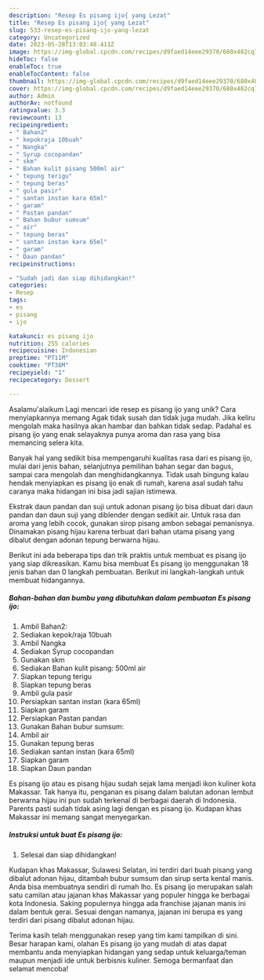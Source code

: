 ```yaml
---
description: "Resep Es pisang ijo{ yang Lezat"
title: "Resep Es pisang ijo{ yang Lezat"
slug: 533-resep-es-pisang-ijo-yang-lezat
category: Uncategorized
date: 2023-05-28T13:03:48.411Z
image: https://img-global.cpcdn.com/recipes/d9faed14eee29370/680x482cq70/es-pisang-ijo-foto-resep-utama.jpg
hideToc: false
enableToc: true
enableTocContent: false
thumbnail: https://img-global.cpcdn.com/recipes/d9faed14eee29370/680x482cq70/es-pisang-ijo-foto-resep-utama.jpg
cover: https://img-global.cpcdn.com/recipes/d9faed14eee29370/680x482cq70/es-pisang-ijo-foto-resep-utama.jpg
author: Admin
authorAv: notfound
ratingvalue: 3.3
reviewcount: 13
recipeingredient:
- " Bahan2"
- " kepokraja 10buah"
- " Nangka"
- " Syrup cocopandan"
- " skm"
- " Bahan kulit pisang 500ml air"
- " tepung terigu"
- " tepung beras"
- " gula pasir"
- " santan instan kara 65ml"
- " garam"
- " Pastan pandan"
- " Bahan bubur sumsum"
- " air"
- " tepung beras"
- " santan instan kara 65ml"
- " garam"
- " Daun pandan"
recipeinstructions:

- "Sudah jadi dan siap dihidangkan!"
categories:
- Resep
tags:
- es
- pisang
- ijo

katakunci: es pisang ijo 
nutrition: 255 calories
recipecuisine: Indonesian
preptime: "PT11M"
cooktime: "PT38M"
recipeyield: "1"
recipecategory: Dessert

---
```



Asalamu'alaikum Lagi mencari ide resep es pisang ijo yang unik? Cara menyiapkannya memang Agak tidak susah dan tidak juga mudah. Jika keliru mengolah maka hasilnya akan hambar dan bahkan tidak sedap. Padahal es pisang ijo yang enak selayaknya punya aroma dan rasa yang bisa memancing selera kita.


Banyak hal yang sedikit bisa mempengaruhi kualitas rasa dari es pisang ijo, mulai dari jenis bahan, selanjutnya pemilihan bahan segar dan bagus, sampai cara mengolah dan menghidangkannya. Tidak usah bingung kalau hendak menyiapkan es pisang ijo enak di rumah, karena asal sudah tahu caranya maka hidangan ini bisa jadi sajian istimewa.

Ekstrak daun pandan dan suji untuk adonan pisang ijo bisa dibuat dari daun pandan dan daun suji yang diblender dengan sedikit air. Untuk rasa dan aroma yang lebih cocok, gunakan sirop pisang ambon sebagai pemanisnya. Dinamakan pisang hijau karena terbuat dari bahan utama pisang yang dibalut dengan adonan tepung berwarna hijau.


Berikut ini ada beberapa tips dan trik praktis untuk membuat es pisang ijo yang siap dikreasikan. Kamu bisa membuat Es pisang ijo menggunakan 18 jenis bahan dan 0 langkah pembuatan. Berikut ini langkah-langkah untuk membuat hidangannya.

<!--inarticleads1-->

##### Bahan-bahan dan bumbu yang dibutuhkan dalam pembuatan Es pisang ijo:

1. Ambil  Bahan2:
1. Sediakan  kepok/raja 10buah
1. Ambil  Nangka
1. Sediakan  Syrup cocopandan
1. Gunakan  skm
1. Sediakan  Bahan kulit pisang: 500ml air
1. Siapkan  tepung terigu
1. Siapkan  tepung beras
1. Ambil  gula pasir
1. Persiapkan  santan instan (kara 65ml)
1. Siapkan  garam
1. Persiapkan  Pastan pandan
1. Gunakan  Bahan bubur sumsum:
1. Ambil  air
1. Gunakan  tepung beras
1. Sediakan  santan instan (kara 65ml)
1. Siapkan  garam
1. Siapkan  Daun pandan


Es pisang ijo atau es pisang hijau sudah sejak lama menjadi ikon kuliner kota Makassar. Tak hanya itu, penganan es pisang dalam balutan adonan lembut berwarna hijau ini pun sudah terkenal di berbagai daerah di Indonesia. Parents pasti sudah tidak asing lagi dengan es pisang ijo. Kudapan khas Makassar ini memang sangat menyegarkan. 

<!--inarticleads2-->

##### Instruksi untuk buat Es pisang ijo:


1. Selesai dan siap dihidangkan!

Kudapan khas Makassar, Sulawesi Selatan, ini terdiri dari buah pisang yang dibalut adonan hijau, ditambah bubur sumsum dan sirup serta kental manis. Anda bisa membuatnya sendiri di rumah lho. Es pisang ijo merupakan salah satu camilan atau jajanan khas Makassar yang populer hingga ke berbagai kota Indonesia. Saking populernya hingga ada franchise jajanan manis ini dalam bentuk gerai. Sesuai dengan namanya, jajanan ini berupa es yang terdiri dari pisang dibalut adonan hijau. 

Terima kasih telah menggunakan resep yang tim kami tampilkan di sini. Besar harapan kami, olahan Es pisang ijo yang mudah di atas dapat membantu anda menyiapkan hidangan yang sedap untuk keluarga/teman maupun menjadi ide untuk berbisnis kuliner. Semoga bermanfaat dan selamat mencoba!
